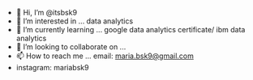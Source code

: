 - 👋 Hi, I’m @itsbsk9
- 👀 I’m interested in ... data analytics
- 🌱 I’m currently learning ... google data analytics certificate/ ibm data analytics 
- 💞️ I’m looking to collaborate on ...
- 📫 How to reach me ... email: maria.bsk9@gmail.com 
- instagram: mariabsk9 

<!---
itsbsk9/itsbsk9 is a ✨ special ✨ repository because its `README.md` (this file) appears on your GitHub profile.
You can click the Preview link to take a look at your changes.
--->
